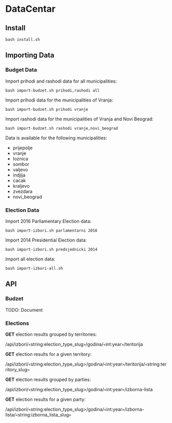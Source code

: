 # DataCentar

## Install

`bash install.sh`

## Importing Data
### Budget Data

Import prihodi and rashodi data for all municipalities:

`bash import-budzet.sh prihodi,rashodi all`

Import prihodi data for the municipalities of Vranja:

`bash import-budzet.sh prihodi vranje`

Import rashodi data for the municipalities of Vranja and Novi Beograd:

`bash import-budzet.sh rashodi vranje,novi_beograd`

Data is available for the following municipalities:

- prijepolje
- vranje
- loznica
- sombor
- valjevo
- indjija
- cacak
- kraljevo
- zvezdara
- novi_beograd

### Election Data

Import 2016 Parliamentary Election data:

`bash import-izbori.sh parlamentarni 2016`

Import 2014 Presidential Election data:

`bash import-izbori.sh predsjednicki 2014`

Import all election data:

`bash import-izbori-all.sh`


## API
### Budzet
TODO: Document

### Elections
**GET** election results grouped by territories:

/api/izbori/`<`string:election_type_slug`>`/godina/`<`int:year`>`/teritorija

**GET** election results for a given territory:

/api/izbori/`<`string:election_type_slug>/godina/`<`int:year`>`/teritorija/`<`string:territory_slug`>`

**GET** election results grouped by parties:

/api/izbori/`<`string:election_type_slug>/godina/`<`int:year`>`/izborna-lista

**GET** election results for a given party:

/api/izbori/`<`string:election_type_slug>/godina/`<`int:year`>`/izborna-lista/`<`string:izborna_lista_slug`>`

